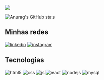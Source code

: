 

<img src="https://i.pinimg.com/originals/16/89/5b/16895b231b6da505e2e4acef02a3c1fe.gif">

![Anurag's GitHub stats](https://github-readme-stats.vercel.app/api?username=GabeOP&show_icons=true&theme=dracula)

## Minhas redes
<div style="display: inline-block">
  <a href="https://www.linkedin.com/in/gabriel-oliveira-pereira/" target="_blank"><img align="center" alt="linkedin" src="https://img.shields.io/badge/LinkedIn-0077B5?style=for-the-badge&logo=linkedin&logoColor=white"></a>
  <a href="https://www.instagram.com/gabb_op/" target="_blank"><img align="center" alt="instagram" src="https://img.shields.io/badge/Instagram-E4405F?style=for-the-badge&logo=instagram&logoColor=white"></a>
</div>

## Tecnologias

<div style="display: inline_block">
  <img align="center" alt="html5" src="https://img.shields.io/badge/HTML5-E34F26?style=for-the-badge&logo=html5&logoColor=white" />
  <img align="center" alt="css" src="https://img.shields.io/badge/CSS3-1572B6?style=for-the-badge&logo=css3&logoColor=white" />
  <img align="center" alt="js" src="https://img.shields.io/badge/JavaScript-F7DF1E?style=for-the-badge&logo=javascript&logoColor=black" />
  <img align="center" alt="react" src="https://img.shields.io/badge/React-20232A?style=for-the-badge&logo=react&logoColor=61DAFB" />
  <img align="center" alt="nodejs" src="https://img.shields.io/badge/Node.js-43853D?style=for-the-badge&logo=node.js&logoColor=white" />
  <img align="center" alt="mysql"	src="https://img.shields.io/badge/MySQL-005C84?style=for-the-badge&logo=mysql&logoColor=white" />
</div><br/>
